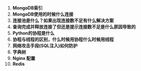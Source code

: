 1. **MongoDB索引**
2. **MongoDB使用的时候什么连接**
3. **连接池是什么？如果出现连接数不足有什么解决方案**
4. **查询完成并释放连接了但还是提示连接数不足是什么原因导致的**
5. **Python的协程是什么**
6. **协程与线程的区别，什么时候用协程什么时候用线程**
7. **网络攻击手段(SQL注入)如何防护**
8. **字典树**
9. **Nginx 配置**
10. **Redis**